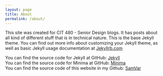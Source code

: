 ```yaml
---
layout: page
title: About
permalink: /about/
---
```


This site was created for CIT 480 - Senior Design blogs.
It has posts about all kind of different stuff that is in technical nature.
This is the base Jekyll theme. You can find out more info about customizing your Jekyll theme,
as well as basic Jekyll usage documentation at [Jekyllrb.com](https://jekyllrb.com/)

You can find the source code for Jekyll at GitHub:
[Jekyll](https://github.com/jekyll/jekyll)\
 You can find the source code for Minima at GitHub:
[Minima](https://github.com/jekyll/minima)\
You can find the source code of this website in my Github:
[SamVar](https://github.com/SamVar)
